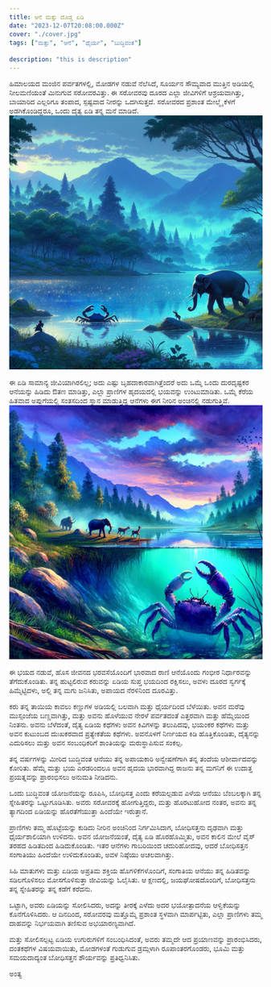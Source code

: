 ```yaml
---
title: ಆನೆ ಮತ್ತು ದೊಡ್ಡ ಏಡಿ
date: "2023-12-07T20:08:00.000Z"
cover: "./cover.jpg"
tags: ["ಮತ್ತು", "ಆನೆ", "ಧೈರ್ಯ", "ಬುದ್ಧಿವಂತ"]

description: "this is description"
---
```


ಹಿಮಾಲಯದ ಮಂಜಿನ ಪರ್ವತಗಳಲ್ಲಿ, ಮೋಡಗಳ ನಡುವೆ ನೆಲೆಸಿದೆ, ಸೂರ್ಯನ ಸೌಮ್ಯವಾದ ಮುತ್ತಿನ ಅಡಿಯಲ್ಲಿ ನೀಲಮಣಿಯಂತೆ ಮಿನುಗುವ ಸರೋವರವಿತ್ತು. ಈ ಸರೋವರವು ದೂರದ ಎಲ್ಲಾ ಜೀವಿಗಳಿಗೆ ಆಶ್ರಯವಾಗಿತ್ತು, ಬಾಯಾರಿದ ಎಲ್ಲರಿಗೂ ತಂಪಾದ, ಸ್ಪಷ್ಟವಾದ ನೀರನ್ನು ಒದಗಿಸುತ್ತದೆ. ಸರೋವರದ ಪ್ರಶಾಂತ ಮೇಲ್ಮೈ ಕೆಳಗೆ ಅಡಗಿಕೊಂಡಿದ್ದರೂ, ಒಂದು ದೈತ್ಯ ಏಡಿ ತನ್ನ ಮನೆ ಮಾಡಿದೆ.
![elephant_lake](./img1.jpg)

ಈ ಏಡಿ ಸಾಮಾನ್ಯ ಜೀವಿಯಾಗಿರಲಿಲ್ಲ; ಅದು ಎಷ್ಟು ಬೃಹದಾಕಾರವಾಗಿತ್ತೆಂದರೆ ಅದು ಒಮ್ಮೆ ಒಂದು ದುರದೃಷ್ಟಕರ ಆನೆಯನ್ನು ಹಿಡಿದು ಔತಣ ಮಾಡಿತ್ತು, ಎಲ್ಲಾ ಪ್ರಾಣಿಗಳ ಹೃದಯದಲ್ಲಿ ಭಯವನ್ನು ಉಂಟುಮಾಡಿತು. ಒಮ್ಮೆ ಕೆರೆಯ ಹಿತವಾದ ಅಪ್ಪುಗೆಯಲ್ಲಿ ಸಂತಸದಿಂದ ಸ್ನಾನ ಮಾಡುತ್ತಿದ್ದ ಆನೆಗಳು ಈಗ ನೀರಿನ ಅಂಚಿನಲ್ಲಿ ನಡುಗುತ್ತಿವೆ.
![elephant_crab](./img/elephant_crab.jpg)

ಈ ಭಯದ ನಡುವೆ, ಹೊಸ ಜೀವನದ ಭರವಸೆಯೊಂದಿಗೆ ಭಾರವಾದ ರಾಣಿ ಆನೆಯೊಂದು ಗಂಭೀರ ನಿರ್ಧಾರವನ್ನು ತೆಗೆದುಕೊಂಡಿತು. ತನ್ನ ಹುಟ್ಟಲಿರುವ ಕರುವನ್ನು ಏಡಿಯ ಸುಪ್ತ ಭಯದಿಂದ ರಕ್ಷಿಸಲು, ಅವಳು ದೂರದ ಸ್ವರ್ಗಕ್ಕೆ ಹಿಮ್ಮೆಟ್ಟಿದಳು, ಅಲ್ಲಿ ತನ್ನ ಮಗು ಜನಿಸಿತು, ಅಪಾಯದ ನೆರಳಿನಿಂದ ದೂರವಿತ್ತು.

ಕರು ತನ್ನ ತಾಯಿಯ ಕಾವಲು ಕಣ್ಣುಗಳ ಅಡಿಯಲ್ಲಿ ಬಲವಾಗಿ ಮತ್ತು ಧೈರ್ಯದಿಂದ ಬೆಳೆಯಿತು. ಅವನ ಮರೆವು ಮುಸ್ಸಂಜೆಯ ಬಣ್ಣವಾಗಿತ್ತು, ಮತ್ತು ಅವನು ಹೊಳೆಯುವ ನೇರಳೆ ಪರ್ವತದಂತೆ ಎತ್ತರವಾಗಿ ಮತ್ತು ಹೆಮ್ಮೆಯಿಂದ ನಿಂತನು. ಅವನು ಬೆಳೆದಂತೆ, ದೈತ್ಯ ಏಡಿಯ ಕಥೆಗಳು ಅವನ ಕಿವಿಗಳನ್ನು ತಲುಪಿದವು, ಭಯಂಕರ ಕಥೆಗಳು ಮತ್ತು ಅವನ ಕುಟುಂಬದ ದುಃಖಕರವಾದ ಪ್ರತ್ಯೇಕತೆಯ ಕಥೆಗಳು. ಅವನೊಳಗೆ ನಿರ್ಣಯದ ಕಿಡಿ ಹೊತ್ತಿಕೊಂಡಿತು, ದೈತ್ಯನನ್ನು ಎದುರಿಸಲು ಮತ್ತು ಅವನ ಸಂಬಂಧಿಕರಿಗೆ ಶಾಂತಿಯನ್ನು ಮರುಸ್ಥಾಪಿಸುವ ಸಂಕಲ್ಪ.

ತನ್ನ ವರ್ಷಗಳನ್ನು ಮೀರಿದ ಬುದ್ಧಿವಂತ ಆನೆಯು ತನ್ನ ಅಪಾಯಕಾರಿ ಅನ್ವೇಷಣೆಗಾಗಿ ತನ್ನ ತಂದೆಯ ಆಶೀರ್ವಾದವನ್ನು ಕೋರಿತು. ಹೆಮ್ಮೆ ಮತ್ತು ಭಯ ಎರಡರಿಂದಲೂ ಅವನ ಹೃದಯ ಭಾರವಾಗಿದ್ದ ರಾಜನು ತನ್ನ ಮಗನಿಗೆ ಈ ಉದಾತ್ತ ಪ್ರಯತ್ನವನ್ನು ಪ್ರಾರಂಭಿಸಲು ಅನುಮತಿ ನೀಡಿದನು.

ಒಂದು ಬುದ್ಧಿವಂತ ಯೋಜನೆಯನ್ನು ರೂಪಿಸಿ, ಬೋಧಿಸತ್ತ ಎಂದು ಕರೆಯಲ್ಪಡುವ ಎಳೆಯ ಆನೆಯು ಬೆಂಬಲಕ್ಕಾಗಿ ತನ್ನ ಸ್ನೇಹಿತರನ್ನು ಒಟ್ಟುಗೂಡಿಸಿತು. ಅವರು ಸರೋವರಕ್ಕೆ ಹೋಗುತ್ತಿದ್ದರು, ಮತ್ತು ಹೊರಟುಹೋದ ನಂತರ, ಅವನು ತನ್ನ ತ್ಯಾಗದಿಂದ ಏಡಿಯನ್ನು ಹೊರತೆಗೆಯುತ್ತಾ ಹಿಂದೆಯೇ ಇರುತ್ತಾನೆ.

ಪ್ರಾಣಿಗಳು ತಮ್ಮ ಹೊಟ್ಟೆಯನ್ನು ಕುಡಿದು ನೀರಿನ ಅಂಚಿನಿಂದ ನಿರ್ಗಮಿಸಿದಾಗ, ಬೋಧಿಸತ್ತನು ದೃಢವಾಗಿ ಮತ್ತು ಧೈರ್ಯಶಾಲಿಯಾಗಿ ಉಳಿದನು. ಅವನ ಯೋಜನೆಯಂತೆ, ದೈತ್ಯ ಏಡಿ ಹೊರಹೊಮ್ಮಿತು, ಅವನ ಕಾಲಿನ ಮೇಲೆ ವೈಸ್ ತರಹದ ಹಿಡಿತದಿಂದ ಹಿಡಿದುಕೊಂಡಿತು. ಇತರ ಆನೆಗಳು ಗಾಬರಿಯಿಂದ ಚದುರಿಹೋದವು, ಆದರೆ ಬೋಧಿಸತ್ತನ ಸಂಗಾತಿಯು ಹಿಂದೆಯೇ ಉಳಿದುಕೊಂಡಿತು, ಅವಳ ನಿಷ್ಠೆಯು ಅಚಲವಾಗಿತ್ತು.

ಸಿಹಿ ಮಾತುಗಳು ಮತ್ತು ಏಡಿಯ ಅಪ್ರತಿಮ ಶಕ್ತಿಯ ಹೊಗಳಿಕೆಗಳೊಂದಿಗೆ, ಸಂಗಾತಿಯ ಆನೆಯು ತನ್ನ ಹಿಡಿತವನ್ನು ಸಡಿಲಗೊಳಿಸಲು ಮೋಸಗೊಳಿಸುತ್ತಾ ಜೀವಿಯನ್ನು ಓಲೈಸಿತು. ಆ ಕ್ಷಣದಲ್ಲಿ, ಜಯಘೋಷದೊಂದಿಗೆ, ಬೋಧಿಸತ್ತನು ತನ್ನ ಸ್ನೇಹಿತರನ್ನು ತನ್ನ ಕಡೆಗೆ ಕರೆದನು.

ಒಟ್ಟಾಗಿ, ಅವರು ಏಡಿಯನ್ನು ಸೋಲಿಸಿದರು, ಅದನ್ನು ತೀರಕ್ಕೆ ಎಳೆದು ಅದರ ಭಯೋತ್ಪಾದನೆಯ ಆಳ್ವಿಕೆಯನ್ನು ಕೊನೆಗೊಳಿಸಿದರು. ಆ ದಿನದಿಂದ, ಸರೋವರವು ಮತ್ತೊಮ್ಮೆ ಪ್ರಶಾಂತ ಸ್ಥಳವಾಗಿ ಮಾರ್ಪಟ್ಟಿತು, ಎಲ್ಲಾ ಪ್ರಾಣಿಗಳು ತಮ್ಮ ದಾಹವನ್ನು ನಿರ್ಭಯವಾಗಿ ತಣಿಸುವ ಅಭಯಾರಣ್ಯವಾಗಿದೆ.

ಮತ್ತು ಸೋಲಿಸಲ್ಪಟ್ಟ ಏಡಿಯ ಉಗುರುಗಳಿಗೆ ಸಂಬಂಧಿಸಿದಂತೆ, ಅವರು ತಮ್ಮದೇ ಆದ ಪ್ರಯಾಣವನ್ನು ಪ್ರಾರಂಭಿಸಿದರು, ದಂತಕಥೆಗಳ ವಿಷಯವಾಯಿತು, ಮೋಡಗಳಂತೆ ಗುಡುಗುವ ಡ್ರಮ್ಗಳಾಗಿ ರೂಪಾಂತರಗೊಂಡರು, ಭೂಮಿ ಮತ್ತು ಸಮಯದಾದ್ಯಂತ ಬೋಧಿಸತ್ತನ ಶೌರ್ಯವನ್ನು ಪ್ರತಿಧ್ವನಿಸಿತು.

ಅಂತ್ಯ
